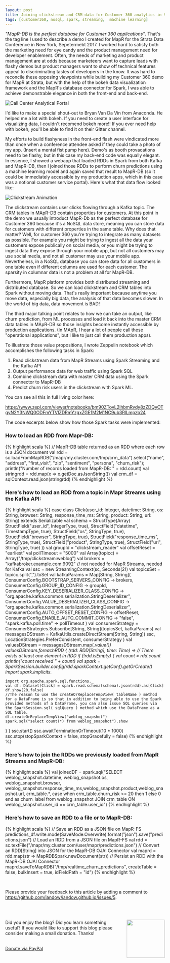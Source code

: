 ```yaml
---
layout: post
title: Joining clickstream and CRM data for Customer 360 analytics in Spark.
tags: [customer360, nosql, spark, streaming,  machine learning]
---
```


*"MapR-DB is the perfect database for Customer 360 applications"*. That's the tag line I used to describe a demo I created for MapR for the Strata Data Conference in New York, Sepetermebt 2017. I worked hard to satisfy both the marketing need for eye candy and the product management need for developer enablement. Often, the needs of marketing and product management are at odds because marketeers want to capture leads with flashy demos but product managers want to show off technical features appeal to discriminating tastes of developers in the know. It was hard to reconcile these opposing viewpoints while building my Customer 360 demo for MapR at Strata, but with the help of the bokeh data visualization framework and the MapR's database connector for Spark, I was able to achieve demonstrable elegance in both the front-end and back-end. 

![Call Center Analytical Portal](http://iandow.github.io/img/customer360_bokeh.gif)

I'd like to make a special shout-out to Bryan Van Da Vin from Anaconda. He helped me a lot with bokeh. If you need to create a user interface for visualizing data, I couldn't recomend bokeh more!! If you ever need help with bokeh, you'll be able to find it on their Gitter channel.

My efforts to build flashyness in the front-end flash were vindicated more than once when a conference attendee asked if they could take a photo of my app. (Insert a mental fist pump here). Demo's as booth provacations need to be flashy, but in this case my back-end code was equally elegant. In essence, I showed a webapp that loaded RDDs in Spark from both Kafka and MapR-DB, then I joined those RDDs to perform churn predictions using a machine learning model and again saved that result to MapR-DB (so it could be immediately accessible by my production apps, which in this case was a notional customer service portal). Here's what that data flow looked like:

![Clickstream Animation](http://iandow.github.io/img/clickstream_animation.gif)

The clickstream contains user clicks flowing through a Kafka topic. The CRM tables in MApR-DB contain properties for customers. At this point in the demo we usually introduct MapR-Db as the perfect database for Customer 360 because it's a NoSQL data store, meaning you can store data for customers with different properties in the same table.  Why does that matter? Well, for customer 360 you're trying to integrate as many datasets as possible. For example you might be trying to ingest all the data your customers expose publically on social media, or you might be trying to ingest data they expose through your mobile app, but not all customers may use social media, and not all customer may use your mobile app. Nevertheless, in a NoSQL database you can store data for all customers in one table even if different columns are used for each customer.  The sparsity in columnar data is not a problem at all for MapR-DB. 

Furthermore, MapR platform provides both distributed streaming and distributed database. So we can load  clickstream and CRM tables into Spark without moving data. That's really important because anytime you move data, especially big data, the analysis of that data becomes slower.  In the world of big data, data movement is BAD!

The third major talking point relates to how we can take an output, like churn prediction, from ML processes and load it back into the master CRM data tables in MApR-DB so those insights become instantly accessible by production applications. (In MApR, I hear a lot of people call these "operational applications", but I like to just call them production apps).


To illustrate those value propositions, I wrote Zeppelin notebook which accomplishes the following tasks in Spark:

1. Read clickstream data from MapR Streams using Spark Streaming and the Kafka API
2. Output performance data for web traffic using Spark SQL
3. Combine clickstream data with master CRM data using the Spark connector to MapR-DB
4. Predict churn risk users in the clickstream with Spark ML.

You can see all this in full living color here:

https://www.zepl.com/viewer/notebooks/bm90ZTovL2lhbmRvdy8zZDQyOTgyN2Y3NWQ0ODFmYTVlZDRmYzgxZGE1M2M1NC9ub3RlLmpzb24

The code excerpts below show how those Spark tasks were implemented:

### How to load an RDD from Mapr-DB:

{% highlight scala %}
// MapR-DB table returned as an RDD where each row is a JSON document
val rdd = sc.loadFromMapRDB("/mapr/my.cluster.com/tmp/crm_data").select("name", "address", "first_visit", "zip", "sentiment", "persona", "churn_risk");
println("Number of records loaded from MapR-DB: " + rdd.count)
val stringrdd = rdd.map(x => x.getDoc.asJsonString())
val crm_df = sqlContext.read.json(stringrdd)
{% endhighlight %}

### Here's how to load an RDD from a topic in Mapr Streams using the Kafka API:

{% highlight scala %}
case class Click(user_id: Integer, datetime: String, os: String, browser: String, response_time_ms: String, product: String, url: String) extends Serializable
val schema = StructType(Array(
      StructField("user_id", IntegerType, true),
      StructField("datetime", TimestampType, true),
      StructField("os", StringType, true),
      StructField("browser", StringType, true),
      StructField("response_time_ms", StringType, true),
      StructField("product", StringType, true),
      StructField("url", StringType, true)
    ))
val groupId = "clickstream_reader"
val offsetReset = "earliest"
val pollTimeout = "5000"
val Array(topicc) = Array("/tmp/clickstream:weblog")
val brokers = "kafkabroker.example.com:9092" // not needed for MapR Streams, needed for Kafka
val ssc = new StreamingContext(sc, Seconds(2))
val topicsSet = topicc.split(",").toSet
val kafkaParams = Map[String, String](
  ConsumerConfig.BOOTSTRAP_SERVERS_CONFIG -> brokers,
  ConsumerConfig.GROUP_ID_CONFIG -> groupId,
  ConsumerConfig.KEY_DESERIALIZER_CLASS_CONFIG ->
    "org.apache.kafka.common.serialization.StringDeserializer",
  ConsumerConfig.VALUE_DESERIALIZER_CLASS_CONFIG ->
    "org.apache.kafka.common.serialization.StringDeserializer",
  ConsumerConfig.AUTO_OFFSET_RESET_CONFIG -> offsetReset,
  ConsumerConfig.ENABLE_AUTO_COMMIT_CONFIG -> "false",
  "spark.kafka.poll.time" -> pollTimeout
)
val consumerStrategy = ConsumerStrategies.Subscribe[String, String](topicsSet, kafkaParams)
val messagesDStream = KafkaUtils.createDirectStream[String, String](
  ssc, LocationStrategies.PreferConsistent, consumerStrategy
)
val valuesDStream = messagesDStream.map(_.value())
valuesDStream.foreachRDD { (rdd: RDD[String], time: Time) =>
  // There exists at least one element in RDD
  if (!rdd.isEmpty) {
    val count = rdd.count
    println("count received " + count)
    val spark = SparkSession.builder.config(rdd.sparkContext.getConf).getOrCreate()
    import spark.implicits._

    import org.apache.spark.sql.functions._
    val df: Dataset[Click] = spark.read.schema(schema).json(rdd).as[Click]
    df.show(20,false)
    //The reason to use the createOrReplaceTempView( tableName ) method for a DataFrame is so that in addition to being able to use the Spark provided methods of a DataFrame, you can also issue SQL queries via the SparkSession.sql( sqlQuery ) method which use the DataFrame as a SQL table.
    df.createOrReplaceTempView("weblog_snapshot")
    spark.sql("select count(*) from weblog_snapshot").show
  }
}
ssc.start()
ssc.awaitTerminationOrTimeout(10 * 1000)
ssc.stop(stopSparkContext = false, stopGracefully = false)
{% endhighlight %}

### Here's how to join the RDDs we previously loaded from MapR Streams and MapR-DB:

{% highlight scala %}
val joinedDF = spark.sql("SELECT weblog_snapshot.datetime, weblog_snapshot.os, weblog_snapshot.browser, weblog_snapshot.response_time_ms,weblog_snapshot.product,weblog_snapshot.url, crm_table.*, case when crm_table.churn_risk >= 20 then 1 else 0 end as churn_label from weblog_snapshot JOIN crm_table ON weblog_snapshot.user_id == crm_table.user_id")
{% endhighlight %}

### Here's how to save an RDD to a file or to MapR-DB:

{% highlight scala %}
// Save an RDD as a JSON file on MapR-FS
predictions_df.write.mode(SaveMode.Overwrite).format("json").save("predictions.json")
// Load an RDD from a JSON file on MapR-FS
val rdd = sc.textFile("/mapr/my.cluster.com/user/mapr/predictions.json")
// Convert an RDD[String] into JSON for the MapR-DB OJAI Connector
val maprd = rdd.map(str => MapRDBSpark.newDocument(str))
// Persist an RDD with the MapR-DB OJAI Connector
maprd.saveToMapRDB("/tmp/realtime_churn_predictions", createTable = false, bulkInsert = true, idFieldPath = "id")
{% endhighlight %}



<br>
<p>Please provide your feedback to this article by adding a comment to <a href="https://github.com/iandow/iandow.github.io/issues/5">https://github.com/iandow/iandow.github.io/issues/5</a>.</p>

<br><br>
<div class="main-explain-area padding-override jumbotron">
  <img src="http://iandow.github.io/img/paypal.png" width="120" style="margin-left: 15px" align="right">
  <p class="margin-override font-override">
  	Did you enjoy the blog? Did you learn something useful? If you would like to support this blog please consider making a small donation. Thanks!</p>
  <br>
  <div id="paypalbtn">
    <a class="btn btn-primary btn" href="https://www.paypal.me/iandownard/3.5">Donate via PayPal</a>
  </div>
</div>
